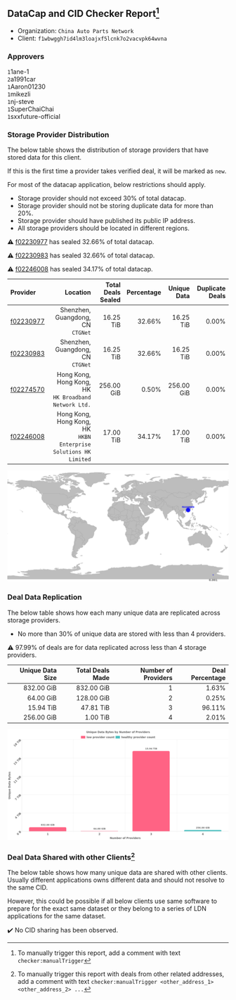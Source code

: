 ## DataCap and CID Checker Report[^1]
 - Organization: `China Auto Parts Network`
 - Client: `f1wbwggh7id4lm3loajxf5lcnk7o2vacvpk64wvna`
### Approvers
`1`1ane-1<br/>`2`a1991car<br/>`1`Aaron01230<br/>`1`mikezli<br/>`1`nj-steve<br/>`1`SuperChaiChai<br/>`1`sxxfuture-official


### Storage Provider Distribution
The below table shows the distribution of storage providers that have stored data for this client.

If this is the first time a provider takes verified deal, it will be marked as `new`.

For most of the datacap application, below restrictions should apply.
 - Storage provider should not exceed 30% of total datacap.
 - Storage provider should not be storing duplicate data for more than 20%.
 - Storage provider should have published its public IP address.
 - All storage providers should be located in different regions.

⚠️ [f02230977](https://filfox.info/en/address/f02230977) has sealed 32.66% of total datacap.

⚠️ [f02230983](https://filfox.info/en/address/f02230983) has sealed 32.66% of total datacap.

⚠️ [f02246008](https://filfox.info/en/address/f02246008) has sealed 34.17% of total datacap.

| Provider                                              |                                                            Location | Total Deals Sealed | Percentage | Unique Data | Duplicate Deals |
| :---------------------------------------------------- | ------------------------------------------------------------------: | -----------------: | ---------: | ----------: | --------------: |
| [f02230977](https://filfox.info/en/address/f02230977) |                                Shenzhen, Guangdong, CN<br/>`CTGNet` |          16.25 TiB |     32.66% |   16.25 TiB |           0.00% |
| [f02230983](https://filfox.info/en/address/f02230983) |                                Shenzhen, Guangdong, CN<br/>`CTGNet` |          16.25 TiB |     32.66% |   16.25 TiB |           0.00% |
| [f02274570](https://filfox.info/en/address/f02274570) |            Hong Kong, Hong Kong, HK<br/>`HK Broadband Network Ltd.` |         256.00 GiB |      0.50% |  256.00 GiB |           0.00% |
| [f02246008](https://filfox.info/en/address/f02246008) | Hong Kong, Hong Kong, HK<br/>`HKBN Enterprise Solutions HK Limited` |          17.00 TiB |     34.17% |   17.00 TiB |           0.00% |

<img src="https://raw.githubusercontent.com/data-preservation-programs/filplus-checker-assets/main/filecoin-project/filecoin-plus-large-datasets/issues/2307/1709554224763.png"/>

### Deal Data Replication
The below table shows how each many unique data are replicated across storage providers.

- No more than 30% of unique data are stored with less than 4 providers.

⚠️ 97.99% of deals are for data replicated across less than 4 storage providers.

| Unique Data Size | Total Deals Made | Number of Providers | Deal Percentage |
| ---------------: | ---------------: | ------------------: | --------------: |
|       832.00 GiB |       832.00 GiB |                   1 |           1.63% |
|        64.00 GiB |       128.00 GiB |                   2 |           0.25% |
|        15.94 TiB |        47.81 TiB |                   3 |          96.11% |
|       256.00 GiB |         1.00 TiB |                   4 |           2.01% |

<img src="https://raw.githubusercontent.com/data-preservation-programs/filplus-checker-assets/main/filecoin-project/filecoin-plus-large-datasets/issues/2307/1709554225750.png"/>

### Deal Data Shared with other Clients[^3]
The below table shows how many unique data are shared with other clients.
Usually different applications owns different data and should not resolve to the same CID.

However, this could be possible if all below clients use same software to prepare for the exact same dataset or they belong to a series of LDN applications for the same dataset.

✔️ No CID sharing has been observed.

[^1]: To manually trigger this report, add a comment with text `checker:manualTrigger`

[^2]: Deals from those addresses are combined into this report as they are specified with `checker:manualTrigger`

[^3]: To manually trigger this report with deals from other related addresses, add a comment with text `checker:manualTrigger <other_address_1> <other_address_2> ...`
